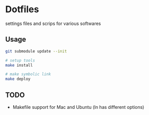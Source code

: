 # Dotfiles
settings files and scrips for various softwares

## Usage
```bash
git submodule update --init

# setup tools
make install

# make symbolic link
make deploy
```

## TODO
- Makefile support for Mac and Ubuntu (ln has different options)
